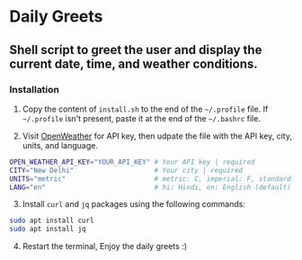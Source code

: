 # Daily Greets

## Shell script to greet the user and display the current date, time, and weather conditions.

### Installation

1. Copy the content of `install.sh` to the end of the `~/.profile` file. If `~/.profile` isn't present, paste it at the end of the `~/.bashrc` file.

2. Visit [OpenWeather](https://home.openweathermap.org/api_keys) for API key, then udpate the file with the API key, city, units, and language.
```bash
OPEN_WEATHER_API_KEY="YOUR_API_KEY" # Your API key | required
CITY="New Delhi"                    # Your city | required
UNITS="metric"                      # metric: C, imperial: F, standard: K (default)
LANG="en"                           # hi: Hindi, en: English (default)
```

3. Install `curl` and `jq` packages using the following commands:

```bash
sudo apt install curl
sudo apt install jq
```

4. Restart the terminal, Enjoy the daily greets :)

